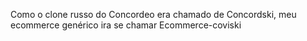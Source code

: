 Como o clone russo do Concordeo era chamado de Concordski, meu ecommerce genérico ira se chamar Ecommerce-coviski
